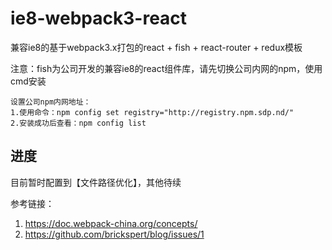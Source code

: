 # ie8-webpack3-react
兼容ie8的基于webpack3.x打包的react + fish + react-router + redux模板

注意：fish为公司开发的兼容ie8的react组件库，请先切换公司内网的npm，使用cmd安装

```
设置公司npm内网地址：
1.使用命令：npm config set registry="http://registry.npm.sdp.nd/"
2.安装成功后查看：npm config list
```

## 进度
目前暂时配置到【文件路径优化】，其他待续

参考链接：
1.  https://doc.webpack-china.org/concepts/
2.  https://github.com/brickspert/blog/issues/1
